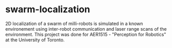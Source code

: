 # swarm-localization

2D localization of a swarm of milli-robots is simulated in a known environement using inter-robot communication and laser range scans of the environment. This project was done for AER1515 - "Perception for Robotics" at the University of Toronto.
